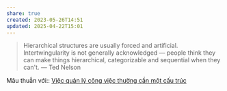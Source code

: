 ```yaml
---
share: true
created: 2023-05-26T14:51
updated: 2025-04-22T15:01
---
```

> Hierarchical structures are usually forced and artificial. Intertwingularity is not generally acknowledged — people think they can make things hierarchical, categorizable and sequential when they can't.
> — Ted Nelson

Mâu thuẫn với:: [Việc quản lý công việc thường cần một cấu trúc](./Vi%E1%BB%87c%20qu%E1%BA%A3n%20l%C3%BD%20c%C3%B4ng%20vi%E1%BB%87c%20th%C6%B0%E1%BB%9Dng%20c%E1%BA%A7n%20m%E1%BB%99t%20c%E1%BA%A5u%20tr%C3%BAc.md)